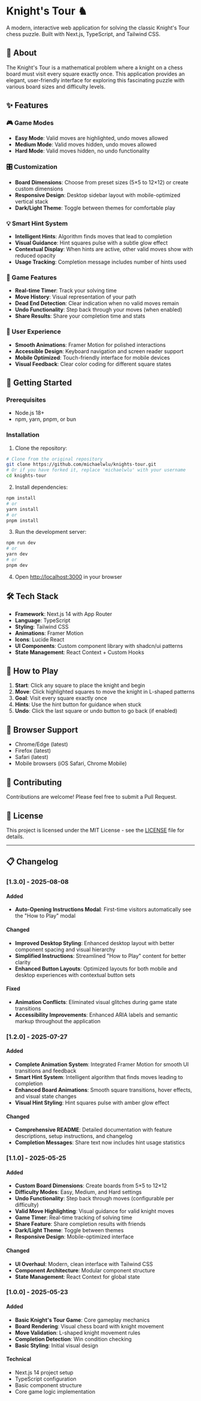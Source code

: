 # Knight's Tour ♞

A modern, interactive web application for solving the classic Knight's Tour chess puzzle. Built with Next.js, TypeScript, and Tailwind CSS.

## 🎯 About

The Knight's Tour is a mathematical problem where a knight on a chess board must visit every square exactly once. This application provides an elegant, user-friendly interface for exploring this fascinating puzzle with various board sizes and difficulty levels.

## ✨ Features

### 🎮 Game Modes

- **Easy Mode**: Valid moves are highlighted, undo moves allowed
- **Medium Mode**: Valid moves hidden, undo moves allowed
- **Hard Mode**: Valid moves hidden, no undo functionality

### 🎛️ Customization

- **Board Dimensions**: Choose from preset sizes (5×5 to 12×12) or create custom dimensions
- **Responsive Design**: Desktop sidebar layout with mobile-optimized vertical stack
- **Dark/Light Theme**: Toggle between themes for comfortable play

### 💡 Smart Hint System

- **Intelligent Hints**: Algorithm finds moves that lead to completion
- **Visual Guidance**: Hint squares pulse with a subtle glow effect
- **Contextual Display**: When hints are active, other valid moves show with reduced opacity
- **Usage Tracking**: Completion message includes number of hints used

### 🎯 Game Features

- **Real-time Timer**: Track your solving time
- **Move History**: Visual representation of your path
- **Dead End Detection**: Clear indication when no valid moves remain
- **Undo Functionality**: Step back through your moves (when enabled)
- **Share Results**: Share your completion time and stats

### 🎨 User Experience

- **Smooth Animations**: Framer Motion for polished interactions
- **Accessible Design**: Keyboard navigation and screen reader support
- **Mobile Optimized**: Touch-friendly interface for mobile devices
- **Visual Feedback**: Clear color coding for different square states

## 🚀 Getting Started

### Prerequisites

- Node.js 18+
- npm, yarn, pnpm, or bun

### Installation

1. Clone the repository:

```bash
# Clone from the original repository
git clone https://github.com/michaelwlu/knights-tour.git
# Or if you have forked it, replace 'michaelwlu' with your username
cd knights-tour
```

2. Install dependencies:

```bash
npm install
# or
yarn install
# or
pnpm install
```

3. Run the development server:

```bash
npm run dev
# or
yarn dev
# or
pnpm dev
```

4. Open [http://localhost:3000](http://localhost:3000) in your browser

## 🛠️ Tech Stack

- **Framework**: Next.js 14 with App Router
- **Language**: TypeScript
- **Styling**: Tailwind CSS
- **Animations**: Framer Motion
- **Icons**: Lucide React
- **UI Components**: Custom component library with shadcn/ui patterns
- **State Management**: React Context + Custom Hooks

## 🎯 How to Play

1. **Start**: Click any square to place the knight and begin
2. **Move**: Click highlighted squares to move the knight in L-shaped patterns
3. **Goal**: Visit every square exactly once
4. **Hints**: Use the hint button for guidance when stuck
5. **Undo**: Click the last square or undo button to go back (if enabled)

## 📱 Browser Support

- Chrome/Edge (latest)
- Firefox (latest)
- Safari (latest)
- Mobile browsers (iOS Safari, Chrome Mobile)

## 🤝 Contributing

Contributions are welcome! Please feel free to submit a Pull Request.

## 📄 License

This project is licensed under the MIT License - see the [LICENSE](LICENSE) file for details.

---

## 📋 Changelog

### [1.3.0] - 2025-08-08

#### Added

- **Auto-Opening Instructions Modal**: First-time visitors automatically see the "How to Play" modal

#### Changed

- **Improved Desktop Styling**: Enhanced desktop layout with better component spacing and visual hierarchy
- **Simplified Instructions**: Streamlined "How to Play" content for better clarity
- **Enhanced Button Layouts**: Optimized layouts for both mobile and desktop experiences with contextual button sets

#### Fixed

- **Animation Conflicts**: Eliminated visual glitches during game state transitions
- **Accessibility Improvements**: Enhanced ARIA labels and semantic markup throughout the application

### [1.2.0] - 2025-07-27

#### Added

- **Complete Animation System**: Integrated Framer Motion for smooth UI transitions and feedback
- **Smart Hint System**: Intelligent algorithm that finds moves leading to completion
- **Enhanced Board Animations**: Smooth square transitions, hover effects, and visual state changes
- **Visual Hint Styling**: Hint squares pulse with amber glow effect

#### Changed

- **Comprehensive README**: Detailed documentation with feature descriptions, setup instructions, and changelog
- **Completion Messages**: Share text now includes hint usage statistics

### [1.1.0] - 2025-05-25

#### Added

- **Custom Board Dimensions**: Create boards from 5×5 to 12×12
- **Difficulty Modes**: Easy, Medium, and Hard settings
- **Undo Functionality**: Step back through moves (configurable per difficulty)
- **Valid Move Highlighting**: Visual guidance for valid knight moves
- **Game Timer**: Real-time tracking of solving time
- **Share Feature**: Share completion results with friends
- **Dark/Light Theme**: Toggle between themes
- **Responsive Design**: Mobile-optimized interface

#### Changed

- **UI Overhaul**: Modern, clean interface with Tailwind CSS
- **Component Architecture**: Modular component structure
- **State Management**: React Context for global state

### [1.0.0] - 2025-05-23

#### Added

- **Basic Knight's Tour Game**: Core gameplay mechanics
- **Board Rendering**: Visual chess board with knight movement
- **Move Validation**: L-shaped knight movement rules
- **Completion Detection**: Win condition checking
- **Basic Styling**: Initial visual design

#### Technical

- Next.js 14 project setup
- TypeScript configuration
- Basic component structure
- Core game logic implementation
